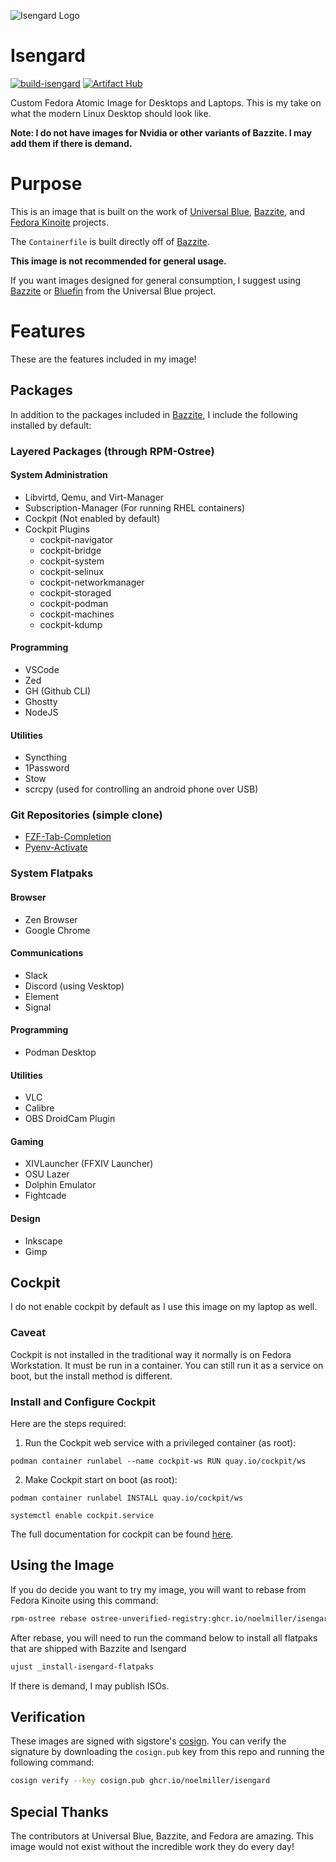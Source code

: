 ![Isengard Logo](assets/logo.jpg)

# Isengard
[![build-isengard](https://github.com/noelmiller/isengard/actions/workflows/build.yml/badge.svg)](https://github.com/noelmiller/isengard/actions/workflows/build.yml) [![Artifact Hub](https://img.shields.io/endpoint?url=https://artifacthub.io/badge/repository/isengard)](https://artifacthub.io/packages/search?repo=isengard)

Custom Fedora Atomic Image for Desktops and Laptops. This is my take on what the modern Linux Desktop should look like.

**Note: I do not have images for Nvidia or other variants of Bazzite. I may add them if there is demand.**

# Purpose

This is an image that is built on the work of [Universal Blue](https://github.com/ublue-os), [Bazzite](https://github.com/ublue-os/bazzite), and [Fedora Kinoite](https://fedoraproject.org/kinoite/) projects.

The `Containerfile` is built directly off of [Bazzite](https://github.com/ublue-os/bazzite).

**This image is not recommended for general usage.**

If you want images designed for general consumption, I suggest using [Bazzite](https://github.com/ublue-os/bazzite) or [Bluefin](https://github.com/ublue-os/bluefin) from the Universal Blue project.

# Features

These are the features included in my image!

## Packages

In addition to the packages included in [Bazzite](https://github.com/ublue-os/bazzite), I include the following installed by default:

### Layered Packages (through RPM-Ostree)

#### System Administration

- Libvirtd, Qemu, and Virt-Manager
- Subscription-Manager (For running RHEL containers)
- Cockpit (Not enabled by default)
- Cockpit Plugins
  - cockpit-navigator
  - cockpit-bridge
  - cockpit-system
  - cockpit-selinux
  - cockpit-networkmanager
  - cockpit-storaged
  - cockpit-podman
  - cockpit-machines
  - cockpit-kdump

#### Programming

- VSCode
- Zed
- GH (Github CLI)
- Ghostty
- NodeJS

#### Utilities

- Syncthing
- 1Password
- Stow
- scrcpy (used for controlling an android phone over USB)

### Git Repositories (simple clone)
- [FZF-Tab-Completion](https://github.com/lincheney/fzf-tab-completion)
- [Pyenv-Activate](https://github.com/Intersec/pyenv-activate)

### System Flatpaks

#### Browser

- Zen Browser
- Google Chrome

#### Communications

- Slack
- Discord (using Vesktop)
- Element
- Signal

#### Programming

- Podman Desktop

#### Utilities

- VLC
- Calibre
- OBS DroidCam Plugin

#### Gaming

- XIVLauncher (FFXIV Launcher)
- OSU Lazer
- Dolphin Emulator
- Fightcade

#### Design

- Inkscape
- Gimp

## Cockpit

I do not enable cockpit by default as I use this image on my laptop as well.

### Caveat

Cockpit is not installed in the traditional way it normally is on Fedora Workstation. It must be run in a container. You can still run it as a service on boot, but the install method is different.

### Install and Configure Cockpit

Here are the steps required:

1. Run the Cockpit web service with a privileged container (as root):

`podman container runlabel --name cockpit-ws RUN quay.io/cockpit/ws`

2. Make Cockpit start on boot (as root):

`podman container runlabel INSTALL quay.io/cockpit/ws`

`systemctl enable cockpit.service`

The full documentation for cockpit can be found [here](https://cockpit-project.org/running.html#coreos).

## Using the Image

If you do decide you want to try my image, you will want to rebase from Fedora Kinoite using this command:

```bash
rpm-ostree rebase ostree-unverified-registry:ghcr.io/noelmiller/isengard:latest
```

After rebase, you will need to run the command below to install all flatpaks that are shipped with Bazzite and Isengard

```bash
ujust _install-isengard-flatpaks
```

If there is demand, I may publish ISOs.

## Verification

These images are signed with sigstore's [cosign](https://docs.sigstore.dev/cosign/overview/). You can verify the signature by downloading the `cosign.pub` key from this repo and running the following command:

```bash
cosign verify --key cosign.pub ghcr.io/noelmiller/isengard
```

## Special Thanks

The contributors at Universal Blue, Bazzite, and Fedora are amazing. This image would not exist without the incredible work they do every day!
